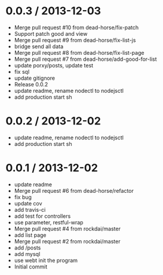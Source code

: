 
0.0.3 / 2013-12-03 
==================

  * Merge pull request #10 from dead-horse/fix-patch
  * Support patch good and view
  * Merge pull request #9 from dead-horse/fix-list-js
  * bridge send all data
  * Merge pull request #8 from dead-horse/fix-list-page
  * Merge pull request #7 from dead-horse/add-good-for-list
  * update porxy/posts, update test
  * fix sql
  * update gitignore
  * Release 0.0.2
  * update readme, rename nodectl to nodejsctl
  * add production start sh

0.0.2 / 2013-12-02 
==================

  * update readme, rename nodectl to nodejsctl
  * add production start sh

0.0.1 / 2013-12-02 
==================

  * update readme
  * Merge pull request #6 from dead-horse/refactor
  * fix bug
  * update cov
  * add travis-ci
  * add test for controllers
  * use parameter, restful-wrap
  * Merge pull request #4 from rockdai/master
  * add list page
  * Merge pull request #2 from rockdai/master
  * add /posts
  * add mysql
  * use webt init the program
  * Initial commit

